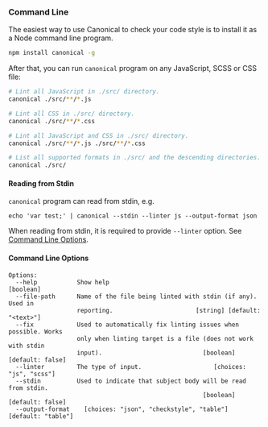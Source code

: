 ### Command Line

The easiest way to use Canonical to check your code style is to install it as a Node command line program.

```sh
npm install canonical -g
```

After that, you can run `canonical` program on any JavaScript, SCSS or CSS file:

```sh
# Lint all JavaScript in ./src/ directory.
canonical ./src/**/*.js

# Lint all CSS in ./src/ directory.
canonical ./src/**/*.css

# Lint all JavaScript and CSS in ./src/ directory.
canonical ./src/**/*.js ./src/**/*.css

# List all supported formats in ./src/ and the descending directories.
canonical ./src/
```

#### Reading from Stdin

`canonical` program can read from stdin, e.g.

```
echo 'var test;' | canonical --stdin --linter js --output-format json
```

When reading from stdin, it is required to provide `--linter` option. See [Command Line Options](#command-line-options).

#### Command Line Options

```
Options:
  --help           Show help                                           [boolean]
  --file-path      Name of the file being linted with stdin (if any). Used in
                   reporting.                       [string] [default: "<text>"]
  --fix            Used to automatically fix linting issues when possible. Works
                   only when linting target is a file (does not work with stdin
                   input).                            [boolean] [default: false]
  --linter         The type of input.                    [choices: "js", "scss"]
  --stdin          Used to indicate that subject body will be read from stdin.
                                                      [boolean] [default: false]
  --output-format    [choices: "json", "checkstyle", "table"] [default: "table"]
```
